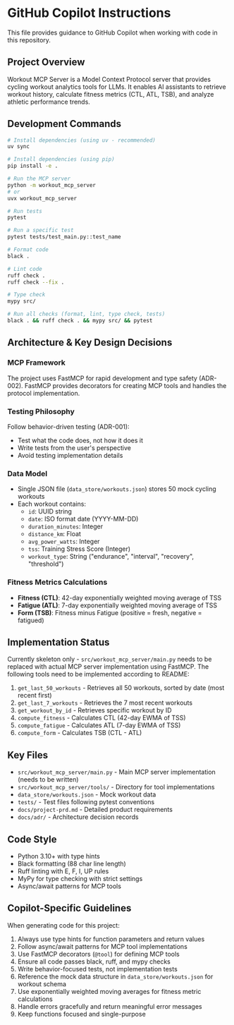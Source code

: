 # GitHub Copilot Instructions

This file provides guidance to GitHub Copilot when working with code in this repository.

## Project Overview

Workout MCP Server is a Model Context Protocol server that provides cycling workout analytics tools for LLMs. It enables AI assistants to retrieve workout history, calculate fitness metrics (CTL, ATL, TSB), and analyze athletic performance trends.

## Development Commands

```bash
# Install dependencies (using uv - recommended)
uv sync

# Install dependencies (using pip)
pip install -e .

# Run the MCP server
python -m workout_mcp_server
# or
uvx workout_mcp_server

# Run tests
pytest

# Run a specific test
pytest tests/test_main.py::test_name

# Format code
black .

# Lint code
ruff check .
ruff check --fix .

# Type check
mypy src/

# Run all checks (format, lint, type check, tests)
black . && ruff check . && mypy src/ && pytest
```

## Architecture & Key Design Decisions

### MCP Framework
The project uses FastMCP for rapid development and type safety (ADR-002). FastMCP provides decorators for creating MCP tools and handles the protocol implementation.

### Testing Philosophy
Follow behavior-driven testing (ADR-001):
- Test what the code does, not how it does it
- Write tests from the user's perspective
- Avoid testing implementation details

### Data Model
- Single JSON file (`data_store/workouts.json`) stores 50 mock cycling workouts
- Each workout contains:
  - `id`: UUID string
  - `date`: ISO format date (YYYY-MM-DD)
  - `duration_minutes`: Integer
  - `distance_km`: Float
  - `avg_power_watts`: Integer
  - `tss`: Training Stress Score (Integer)
  - `workout_type`: String ("endurance", "interval", "recovery", "threshold")

### Fitness Metrics Calculations
- **Fitness (CTL)**: 42-day exponentially weighted moving average of TSS
- **Fatigue (ATL)**: 7-day exponentially weighted moving average of TSS  
- **Form (TSB)**: Fitness minus Fatigue (positive = fresh, negative = fatigued)

## Implementation Status

Currently skeleton only - `src/workout_mcp_server/main.py` needs to be replaced with actual MCP server implementation using FastMCP. The following tools need to be implemented according to README:
1. `get_last_50_workouts` - Retrieves all 50 workouts, sorted by date (most recent first)
2. `get_last_7_workouts` - Retrieves the 7 most recent workouts
3. `get_workout_by_id` - Retrieves specific workout by ID
4. `compute_fitness` - Calculates CTL (42-day EWMA of TSS)
5. `compute_fatigue` - Calculates ATL (7-day EWMA of TSS)
6. `compute_form` - Calculates TSB (CTL - ATL)

## Key Files
- `src/workout_mcp_server/main.py` - Main MCP server implementation (needs to be written)
- `src/workout_mcp_server/tools/` - Directory for tool implementations
- `data_store/workouts.json` - Mock workout data
- `tests/` - Test files following pytest conventions
- `docs/project-prd.md` - Detailed product requirements
- `docs/adr/` - Architecture decision records

## Code Style
- Python 3.10+ with type hints
- Black formatting (88 char line length)
- Ruff linting with E, F, I, UP rules
- MyPy for type checking with strict settings
- Async/await patterns for MCP tools

## Copilot-Specific Guidelines

When generating code for this project:
1. Always use type hints for function parameters and return values
2. Follow async/await patterns for MCP tool implementations
3. Use FastMCP decorators (`@tool`) for defining MCP tools
4. Ensure all code passes black, ruff, and mypy checks
5. Write behavior-focused tests, not implementation tests
6. Reference the mock data structure in `data_store/workouts.json` for workout schema
7. Use exponentially weighted moving averages for fitness metric calculations
8. Handle errors gracefully and return meaningful error messages
9. Keep functions focused and single-purpose